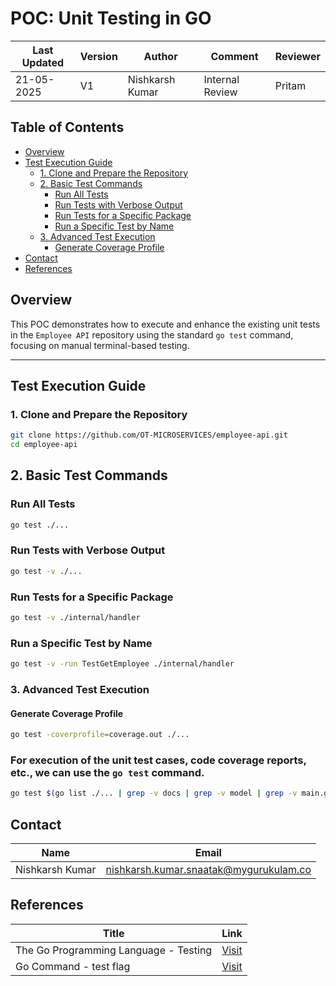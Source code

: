 # POC: Unit Testing in GO

| Last Updated | Version | Author          | Comment         | Reviewer |
|--------------|---------|-----------------|-----------------|----------|
|  21-05-2025  | V1      | Nishkarsh Kumar | Internal Review | Pritam   |

## Table of Contents

- [Overview](#overview)
- [Test Execution Guide](#test-execution-guide)
  - [1. Clone and Prepare the Repository](#1-clone-and-prepare-the-repository)
  - [2. Basic Test Commands](#2-basic-test-commands)
    - [Run All Tests](#run-all-tests)
    - [Run Tests with Verbose Output](#run-tests-with-verbose-output)
    - [Run Tests for a Specific Package](#run-tests-for-a-specific-package)
    - [Run a Specific Test by Name](#run-a-specific-test-by-name)
  - [3. Advanced Test Execution](#3-advanced-test-execution)
    - [Generate Coverage Profile](#generate-coverage-profile)
- [Contact](#contact)
- [References](#references)

## Overview

This POC demonstrates how to execute and enhance the existing unit tests in the `Employee API` repository using the standard `go test` command, focusing on manual terminal-based testing.

---

## Test Execution Guide

### 1. Clone and Prepare the Repository

```bash
git clone https://github.com/OT-MICROSERVICES/employee-api.git
cd employee-api
```
## 2. Basic Test Commands

### Run All Tests

```bash
go test ./...
```
### Run Tests with Verbose Output

```bash
go test -v ./...
```
### Run Tests for a Specific Package

```bash
go test -v ./internal/handler
```
### Run a Specific Test by Name

```bash
go test -v -run TestGetEmployee ./internal/handler
```
### 3. Advanced Test Execution

#### Generate Coverage Profile

```bash
go test -coverprofile=coverage.out ./...
```
### For execution of the unit test cases, code coverage reports, etc., we can use the `go test` command.

```bash
go test $(go list ./... | grep -v docs | grep -v model | grep -v main.go) -coverprofile cover.out
```
## Contact

| **Name**    | **Email**                |
|-------------|--------------------------|
| Nishkarsh Kumar     | nishkarsh.kumar.snaatak@mygurukulam.co  |


## References  

| Title                          | Link                                                                 |  
|--------------------------------|----------------------------------------------------------------------|  
| The Go Programming Language - Testing       | [Visit](https://pkg.go.dev/testing) |  
| Go Command - test flag                  | [Visit](https://pkg.go.dev/cmd/go#hdr-Testing_flags) |  

